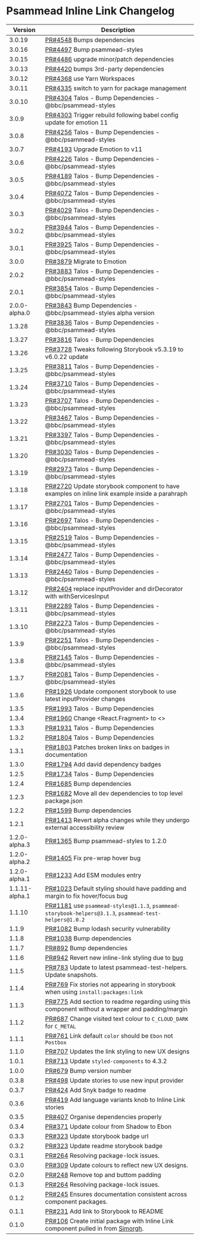 # Psammead Inline Link Changelog

<!-- prettier-ignore -->
| Version | Description |
|---------|-------------|
| 3.0.19 | [PR#4548](https://github.com/bbc/psammead/pull/4548) Bumps dependencies |
| 3.0.16 | [PR#4497](https://github.com/bbc/psammead/pull/4497) Bump psammead-styles |
| 3.0.15 | [PR#4486](https://github.com/bbc/psammead/pull/4486) upgrade minor/patch dependencies |
| 3.0.13 | [PR#4420](https://github.com/bbc/psammead/pull/4420) bumps 3rd-party dependencies |
| 3.0.12 | [PR#4368](https://github.com/bbc/psammead/pull/4368) use Yarn Workspaces |
| 3.0.11 | [PR#4335](https://github.com/bbc/psammead/pull/4335) switch to yarn for package management |
| 3.0.10 | [PR#4304](https://github.com/bbc/psammead/pull/4304) Talos - Bump Dependencies - @bbc/psammead-styles |
| 3.0.9 | [PR#4303](https://github.com/bbc/psammead/pull/4303) Trigger rebuild following babel config update for emotion 11 |
| 3.0.8 | [PR#4256](https://github.com/bbc/psammead/pull/4256) Talos - Bump Dependencies - @bbc/psammead-styles |
| 3.0.7 | [PR#4193](https://github.com/bbc/psammead/pull/4193) Upgrade Emotion to v11 |
| 3.0.6 | [PR#4226](https://github.com/bbc/psammead/pull/4226) Talos - Bump Dependencies - @bbc/psammead-styles |
| 3.0.5 | [PR#4189](https://github.com/bbc/psammead/pull/4189) Talos - Bump Dependencies - @bbc/psammead-styles |
| 3.0.4 | [PR#4072](https://github.com/bbc/psammead/pull/4072) Talos - Bump Dependencies - @bbc/psammead-styles |
| 3.0.3 | [PR#4029](https://github.com/bbc/psammead/pull/4029) Talos - Bump Dependencies - @bbc/psammead-styles |
| 3.0.2 | [PR#3944](https://github.com/bbc/psammead/pull/3944) Talos - Bump Dependencies - @bbc/psammead-styles |
| 3.0.1 | [PR#3925](https://github.com/bbc/psammead/pull/3925) Talos - Bump Dependencies - @bbc/psammead-styles |
| 3.0.0 | [PR#3879](https://github.com/bbc/psammead/pull/3879) Migrate to Emotion |
| 2.0.2 | [PR#3883](https://github.com/bbc/psammead/pull/3883) Talos - Bump Dependencies - @bbc/psammead-styles |
| 2.0.1 | [PR#3854](https://github.com/bbc/psammead/pull/3854) Talos - Bump Dependencies - @bbc/psammead-styles |
| 2.0.0-alpha.0 | [PR#3843](https://github.com/bbc/psammead/pull/3843) Bump Dependencies - @bbc/psammead-styles alpha version |
| 1.3.28 | [PR#3836](https://github.com/bbc/psammead/pull/3836) Talos - Bump Dependencies - @bbc/psammead-styles |
| 1.3.27 | [PR#3816](https://github.com/bbc/psammead/pull/3816) Talos - Bump Dependencies |
| 1.3.26 | [PR#3728](https://github.com/bbc/psammead/pull/3728) Tweaks following Storybook v5.3.19 to v6.0.22 update |
| 1.3.25 | [PR#3811](https://github.com/bbc/psammead/pull/3811) Talos - Bump Dependencies - @bbc/psammead-styles |
| 1.3.24 | [PR#3710](https://github.com/bbc/psammead/pull/3710) Talos - Bump Dependencies - @bbc/psammead-styles |
| 1.3.23 | [PR#3707](https://github.com/bbc/psammead/pull/3707) Talos - Bump Dependencies - @bbc/psammead-styles |
| 1.3.22 | [PR#3467](https://github.com/bbc/psammead/pull/3467) Talos - Bump Dependencies - @bbc/psammead-styles |
| 1.3.21 | [PR#3397](https://github.com/bbc/psammead/pull/3397) Talos - Bump Dependencies - @bbc/psammead-styles |
| 1.3.20 | [PR#3030](https://github.com/bbc/psammead/pull/3030) Talos - Bump Dependencies - @bbc/psammead-styles |
| 1.3.19 | [PR#2973](https://github.com/bbc/psammead/pull/2973) Talos - Bump Dependencies - @bbc/psammead-styles |
| 1.3.18 | [PR#2720](https://github.com/bbc/psammead/pull/2720) Update storybook component to have examples on inline link example inside a parahraph  |
| 1.3.17 | [PR#2701](https://github.com/bbc/psammead/pull/2701) Talos - Bump Dependencies - @bbc/psammead-styles |
| 1.3.16 | [PR#2697](https://github.com/bbc/psammead/pull/2697) Talos - Bump Dependencies - @bbc/psammead-styles |
| 1.3.15 | [PR#2519](https://github.com/bbc/psammead/pull/2519) Talos - Bump Dependencies - @bbc/psammead-styles |
| 1.3.14 | [PR#2477](https://github.com/bbc/psammead/pull/2477) Talos - Bump Dependencies - @bbc/psammead-styles |
| 1.3.13 | [PR#2440](https://github.com/bbc/psammead/pull/2440) Talos - Bump Dependencies - @bbc/psammead-styles |
| 1.3.12 | [PR#2404](https://github.com/bbc/psammead/pull/2404) replace inputProvider and dirDecorator with withServicesInput |
| 1.3.11 | [PR#2289](https://github.com/bbc/psammead/pull/2289) Talos - Bump Dependencies - @bbc/psammead-styles |
| 1.3.10 | [PR#2273](https://github.com/bbc/psammead/pull/2273) Talos - Bump Dependencies - @bbc/psammead-styles |
| 1.3.9 | [PR#2251](https://github.com/bbc/psammead/pull/2251) Talos - Bump Dependencies - @bbc/psammead-styles |
| 1.3.8 | [PR#2145](https://github.com/bbc/psammead/pull/2145) Talos - Bump Dependencies - @bbc/psammead-styles |
| 1.3.7 | [PR#2081](https://github.com/bbc/psammead/pull/2081) Talos - Bump Dependencies - @bbc/psammead-styles |
| 1.3.6 | [PR#1926](https://github.com/bbc/psammead/pull/1926) Update component storybook to use latest inputProvider changes |
| 1.3.5 | [PR#1993](https://github.com/bbc/psammead/pull/1993) Talos - Bump Dependencies |
| 1.3.4 | [PR#1960](https://github.com/bbc/psammead/pull/1960) Change <React.Fragment> to <> |
| 1.3.3 | [PR#1931](https://github.com/bbc/psammead/pull/1931) Talos - Bump Dependencies |
| 1.3.2 | [PR#1804](https://github.com/bbc/psammead/pull/1804) Talos - Bump Dependencies |
| 1.3.1 | [PR#1803](https://github.com/bbc/psammead/pull/1803/) Patches broken links on badges in documentation |
| 1.3.0 | [PR#1794](https://github.com/bbc/psammead/pull/1794) Add david dependency badges |
| 1.2.5 | [PR#1734](https://github.com/bbc/psammead/pull/1734) Talos - Bump Dependencies |
| 1.2.4   | [PR#1685](https://github.com/bbc/psammead/pull/1685) Bump dependencies |
| 1.2.3 | [PR#1682](https://github.com/bbc/psammead/pull/1682) Move all dev dependencies to top level package.json |
| 1.2.2 | [PR#1599](https://github.com/bbc/psammead/pull/1599) Bump dependencies |
| 1.2.1 | [PR#1413](https://github.com/bbc/psammead/pull/1413) Revert alpha changes while they undergo external accessibility review |
| 1.2.0-alpha.3 | [PR#1365](https://github.com/bbc/psammead/pull/1365) Bump psammead-styles to 1.2.0 |
| 1.2.0-alpha.2 | [PR#1405](https://github.com/bbc/psammead/pull/1405) Fix pre-wrap hover bug |
| 1.2.0-alpha.1 | [PR#1233](https://github.com/bbc/psammead/pull/1233) Add ESM modules entry |
| 1.1.11-alpha.1 | [PR#1023](https://github.com/bbc/psammead/pull/1023) Default styling should have padding and margin to fix hover/focus bug |
| 1.1.10  | [PR#1181](https://github.com/bbc/psammead/pull/1181) use `psammead-styles@1.1.3`, `psammead-storybook-helpers@3.1.3`, `psammead-test-helpers@1.0.2`|
| 1.1.9   | [PR#1082](https://github.com/bbc/psammead/pull/1082) Bump lodash security vulnerability |
| 1.1.8 | [PR#1038](https://github.com/bbc/psammead/pull/1038) Bump dependencies |
| 1.1.7 | [PR#892](https://github.com/bbc/psammead/pull/892) Bump dependencies |
| 1.1.6 | [PR#942](https://github.com/bbc/psammead/pull/942) Revert new inline-link styling due to [bug](https://github.com/bbc/simorgh/issues/2370) |
| 1.1.5 | [PR#783](https://github.com/bbc/psammead/pull/783) Update to latest psammead-test-helpers. Update snapshots. |
| 1.1.4 | [PR#769](https://github.com/bbc/psammead/pull/769) Fix stories not appearing in storybook when using `install:packages:link` |
| 1.1.3 | [PR#775](https://github.com/bbc/psammead/pull/775) Add section to readme regarding using this component without a wrapper and padding/margin |
| 1.1.2 | [PR#687](https://github.com/bbc/psammead/pull/687) Change visited text colour to `C_CLOUD_DARK` for `C_METAL` |
| 1.1.1 | [PR#761](https://github.com/bbc/psammead/pull/761) Link default `color` should be `Ebon` not `Postbox` |
| 1.1.0 | [PR#707](https://github.com/bbc/psammead/pull/707) Updates the link styling to new UX designs |
| 1.0.1 | [PR#713](https://github.com/bbc/psammead/pull/713) Update `styled-components` to 4.3.2 |
| 1.0.0 | [PR#679](https://github.com/bbc/psammead/pull/679) Bump version number |
| 0.3.8 | [PR#498](https://github.com/bbc/psammead/pull/498) Update stories to use new input provider |
| 0.3.7 | [PR#424](https://github.com/bbc/psammead/pull/424) Add Snyk badge to readme |
| 0.3.6 | [PR#419](https://github.com/bbc/psammead/pull/419) Add language variants knob to Inline Link stories |
| 0.3.5 | [PR#407](https://github.com/bbc/psammead/pull/407) Organise dependencies properly |
| 0.3.4 | [PR#371](https://github.com/bbc/psammead/pull/371) Update colour from Shadow to Ebon |
| 0.3.3 | [PR#323](https://github.com/bbc/psammead/pull/323) Update storybook badge url |
| 0.3.2 | [PR#323](https://github.com/BBC/psammead/pull/323) Update readme storybook badge |
| 0.3.1 | [PR#264](https://github.com/BBC/psammead/pull/319) Resolving package-lock issues. |
| 0.3.0 | [PR#309](https://github.com/bbc/psammead/pull/309) Update colours to reflect new UX designs. |
| 0.2.0 | [PR#248](https://github.com/BBC-News/psammead/pull/248) Remove top and buttom padding |
| 0.1.3 | [PR#264](https://github.com/BBC/psammead/pull/264) Resolving package-lock issues. |
| 0.1.2 | [PR#245](https://github.com/BBC-News/psammead/pull/245) Ensures documentation consistent across component packages. |
| 0.1.1 | [PR#231](https://github.com/BBC-News/psammead/pull/231) Add link to Storybook to README |
| 0.1.0 | [PR#106](https://github.com/BBC-News/psammead/pull/106) Create initial package with Inline Link component pulled in from [Simorgh](https://github.com/BBC-News/simorgh). |

